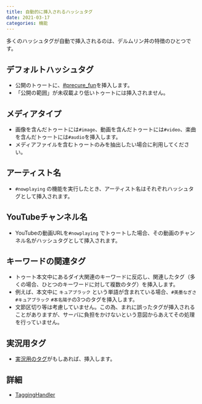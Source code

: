 ```yaml
---
title: 自動的に挿入されるハッシュタグ
date: 2021-03-17
categories: 機能
---
```


多くのハッシュタグが自動で挿入されるのは、デルムリン丼の特徴のひとつです。

## デフォルトハッシュタグ

- 公開のトゥートに、[\#precure\_fun](/articles/delmulin)を挿入します。
- 「公開の範囲」が未収載より低いトゥートには挿入されません。

## メディアタイプ

- 画像を含んだトゥートには`#image`、動画を含んだトゥートには`#video`、楽曲を含んだトゥートには`#audio`を挿入します。
- メディアファイルを含むトゥートのみを抽出したい場合に利用してください。

## アーティスト名
- `#nowplaying` の機能を実行したとき、アーティスト名はそれぞれハッシュタグとして挿入されます。

## YouTubeチャンネル名
- YouTubeの動画URLを`#nowplaying` でトゥートした場合、その動画のチャンネル名がハッシュタグとして挿入されます。

## キーワードの関連タグ

- トゥート本文中にあるダイ大関連のキーワードに反応し、関連したタグ（多くの場合、ひとつのキーワードに対して複数のタグ）を挿入します。
- 例えば、本文中に `キュアブラック` という単語が含まれている場合、`#美墨なぎさ` `#キュアブラック` `#本名陽子`の3つのタグを挿入します。
- 文節区切り等は考慮していません。この為、まれに誤ったタグが挿入されることがありますが、サーバに負担をかけないという意図からあえてその処理を行っていません。

## 実況用タグ
- [実況用のタグ](/articles/実況用タグを設定する)がもしあれば、挿入します。

## 詳細
- [TaggingHandler](https://github.com/pooza/mulukhiya-toot-proxy/wiki/TaggingHandler)
